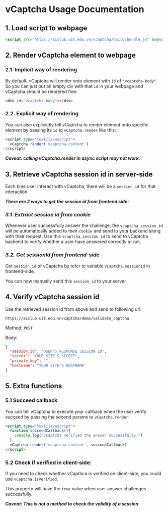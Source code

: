 # vCaptcha Usage Documentation

## 1. Load script to webpage

```html
<script src="https://aiclub.uit.edu.vn/vcaptcha/build/bundle.js" async defer></script>
```

## 2. Render vCaptcha element to webpage

### 2.1. Implicit way of rendering

By default, vCaptcha will render onto element with `id` of `"vcaptcha-body"`. So you can just put an empty div with that `id` in your webpage and vCaptcha should be rendered fine:

```html
<div id="vcaptcha-body"></div>
```

### 2.2. Explicit way of rendering

You can also explicictly tell vCaptcha to render element onto specific element by passing its `id` to `vCaptcha.render` like this:

```html
<script type="text/javascript">
  vCaptcha.render('vcaptcha-content')
</script>
```

**_Caveat: calling vCaptcha.render in async script may not work._**

## 3. Retrieve vCaptcha session id in server-side

Each time user interact with vCaptcha, there will be a `session_id` for that interaction.

**_There are 2 ways to get the session id from frontend side:_**

### **_3.1. Extract session id from cookie_**

Whenever user successfully answer the challenge, the `vcaptcha_session_id` will be automatically added to their `cookie` and send to your backend along with their request. Use this `vcaptcha_session_id` to send to vCaptcha backend to verify whether a user have answered correctly or not.

### **_3.2. Get sessionId from frontend-side_**

Get `session_id` of vCaptcha by refer to variable `vCaptcha.sessionId` in frontend-side.

You can now manually send this `session_id` to your server

## 4. Verify vCaptcha session id

Use the retrieved session id from above and send to following url:

`https://aiclub.uit.edu.vn/captcha/demo/validate_captcha`

Method: `POST`

Body:

```json
{
  "session_id": "USER'S RESPONSE SESSION ID",
  "secret": "YOUR SITE'S SECRET",
  "private_key": "",
  "hostname": "YOUR SITE'S HOSTNAME"
}
```

## 5. Extra functions

### 5.1 Succeed callback

You can tell vCaptcha to execute your callback when the user verify succeed by passing the second params to `vCaptcha.render`:

```html
<script type="text/javascript">
  function succeedCallback(){
    console.log("vCaptcha verified the answer successfully.")
  }
  vCaptcha.render('vcaptcha-content', succeedCallback)
</script>
```

### 5.2 Check if verified in client-side:

If you need to check whether vCapthca is verified on client-side, you could use `vCaptcha.isVerified`.

This property will have the `true` value when user answer challenges successfully.

**_Caveat: This is not a method to check the validity of a session._**
